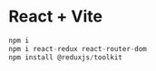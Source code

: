 # React + Vite

```javascript
npm i
npm i react-redux react-router-dom 
npm install @reduxjs/toolkit

```
